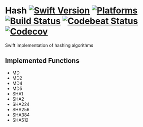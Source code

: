 Hash [![Swift Version](https://img.shields.io/badge/Swift-3.0.2-orange.svg)](https://swift.org/download/#releases) [![Platforms](https://img.shields.io/badge/Platforms-macOS%20|%20Linux-lightgray.svg)](https://swift.org/download/#releases) [![Build Status](https://travis-ci.org/DavidSkrundz/Hash.svg?branch=master)](https://travis-ci.org/DavidSkrundz/Hash) [![Codebeat Status](https://codebeat.co/badges/135a24b1-e0a1-43eb-8f26-a913ec651f51)](https://codebeat.co/projects/github-com-davidskrundz-hash) [![Codecov](https://codecov.io/gh/DavidSkrundz/Hash/branch/master/graph/badge.svg)](https://codecov.io/gh/DavidSkrundz/Hash)
====

Swift implementation of hashing algorithms


Implemented Functions
---------------------

- MD
- MD2
- MD4
- MD5
- SHA1
- SHA2
- SHA224
- SHA256
- SHA384
- SHA512

